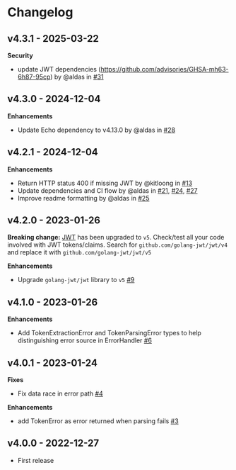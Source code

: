 # Changelog

## v4.3.1 - 2025-03-22

**Security**

* update JWT dependencies (https://github.com/advisories/GHSA-mh63-6h87-95cp) by @aldas in [#31](https://github.com/labstack/echo-jwt/pull/31)


## v4.3.0 - 2024-12-04

**Enhancements**

* Update Echo dependency to v4.13.0 by @aldas in [#28](https://github.com/labstack/echo-jwt/pull/28)


## v4.2.1 - 2024-12-04

**Enhancements**

* Return HTTP status 400 if missing JWT by @kitloong in [#13](https://github.com/labstack/echo-jwt/pull/13)
* Update dependencies and CI flow by @aldas in [#21](https://github.com/labstack/echo-jwt/pull/21), [#24](https://github.com/labstack/echo-jwt/pull/24), [#27](https://github.com/labstack/echo-jwt/pull/27)
* Improve readme formatting by @aldas in [#25](https://github.com/labstack/echo-jwt/pull/25)


## v4.2.0 - 2023-01-26

**Breaking change:** [JWT](github.com/golang-jwt/jwt) has been upgraded to `v5`. Check/test all your code involved with JWT tokens/claims. Search for `github.com/golang-jwt/jwt/v4` 
and replace it with `github.com/golang-jwt/jwt/v5`

**Enhancements**

* Upgrade `golang-jwt/jwt` library to `v5` [#9](https://github.com/labstack/echo-jwt/pull/9)


## v4.1.0 - 2023-01-26

**Enhancements**

* Add TokenExtractionError and TokenParsingError types to help distinguishing error source in ErrorHandler [#6](https://github.com/labstack/echo-jwt/pull/6)


## v4.0.1 - 2023-01-24

**Fixes**

* Fix data race in error path [#4](https://github.com/labstack/echo-jwt/pull/4)


**Enhancements**

* add TokenError as error returned when parsing fails [#3](https://github.com/labstack/echo-jwt/pull/3)


## v4.0.0 - 2022-12-27

* First release
